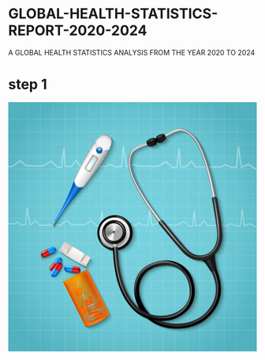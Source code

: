 # GLOBAL-HEALTH-STATISTICS-REPORT-2020-2024
A GLOBAL HEALTH STATISTICS ANALYSIS FROM THE YEAR 2020 TO 2024
# step 1
![dashboard](16379.jpg)
